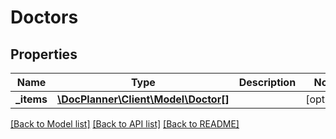 # Doctors

## Properties
Name | Type | Description | Notes
------------ | ------------- | ------------- | -------------
**_items** | [**\DocPlanner\Client\Model\Doctor[]**](Doctor.md) |  | [optional] 

[[Back to Model list]](../../README.md#documentation-for-models) [[Back to API list]](../../README.md#documentation-for-api-endpoints) [[Back to README]](../../README.md)


